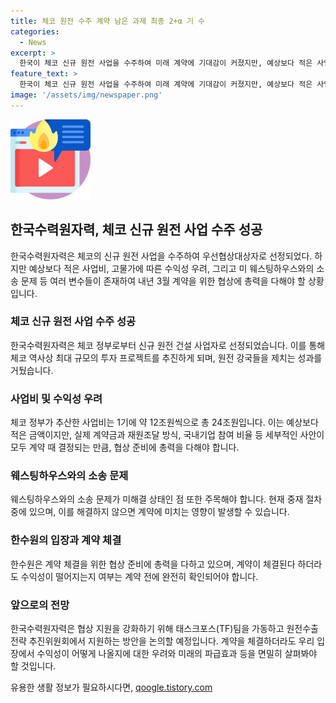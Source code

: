 ```yaml
---
title: 체코 원전 수주 계약 남은 과제 최종 2+α 기 수
categories:
  - News
excerpt: >
  한국이 체코 신규 원전 사업을 수주하여 미래 계약에 기대감이 커졌지만, 예상보다 적은 사업비와 고물가에 따른 우려, 미 웨스팅 소송 등의 변수가 존재한다. 3월 계약을 위해 협상에 총력을 기울이는 가운데, 사업비 관련 논의와 소송 문제 등을 해결해야 한다. 체코 총리의 호평과 수주 경쟁의 치열함, 그리고 계약과 관련된 논란 등이 있으며, 이에 대한 명확한 결론이 나오기 전에는 전망을 결정하기 어렵다.
feature_text: >
  한국이 체코 신규 원전 사업을 수주하여 미래 계약에 기대감이 커졌지만, 예상보다 적은 사업비와 고물가에 따른 우려, 미 웨스팅 소송 등의 변수가 존재한다. 3월 계약을 위해 협상에 총력을 기울이는 가운데, 사업비 관련 논의와 소송 문제 등을 해결해야 한다. 체코 총리의 호평과 수주 경쟁의 치열함, 그리고 계약과 관련된 논란 등이 있으며, 이에 대한 명확한 결론이 나오기 전에는 전망을 결정하기 어렵다.
image: '/assets/img/newspaper.png'
---
```


<p><img src="/assets/img/news.png" alt="rentncar 속보" /></p>

<h2 data-ke-size="size26">한국수력원자력, 체코 신규 원전 사업 수주 성공</h2>

<p data-ke-size="size16">한국수력원자력은 체코의 신규 원전 사업을 수주하여 우선협상대상자로 선정되었다. 하지만 예상보다 적은 사업비, 고물가에 따른 수익성 우려, 그리고 미 웨스팅하우스와의 소송 문제 등 여러 변수들이 존재하여 내년 3월 계약을 위한 협상에 총력을 다해야 할 상황입니다.</p>

<h3 data-ke-size="size24">체코 신규 원전 사업 수주 성공</h3>

<p data-ke-size="size16">한국수력원자력은 체코 정부로부터 신규 원전 건설 사업자로 선정되었습니다. 이를 통해 체코 역사상 최대 규모의 투자 프로젝트를 추진하게 되며, 원전 강국들을 제치는 성과를 거뒀습니다.</p>

<h3 data-ke-size="size24">사업비 및 수익성 우려</h3>

<p data-ke-size="size16">체코 정부가 추산한 사업비는 1기에 약 12조원씩으로 총 24조원입니다. 이는 예상보다 적은 금액이지만, 실제 계약금과 재원조달 방식, 국내기업 참여 비율 등 세부적인 사안이 모두 계약 때 결정되는 만큼, 협상 준비에 총력을 다해야 합니다.</p>

<h3 data-ke-size="size24">웨스팅하우스와의 소송 문제</h3>

<p data-ke-size="size16">웨스팅하우스와의 소송 문제가 미해결 상태인 점 또한 주목해야 합니다. 현재 중재 절차 중에 있으며, 이를 해결하지 않으면 계약에 미치는 영향이 발생할 수 있습니다.</p>

<h3 data-ke-size="size24">한수원의 입장과 계약 체결</h3>

<p data-ke-size="size16">한수원은 계약 체결을 위한 협상 준비에 총력을 다하고 있으며, 계약이 체결된다 하더라도 수익성이 떨어지는지 여부는 계약 전에 완전히 확인되어야 합니다.</p>

<h3 data-ke-size="size24">앞으로의 전망</h3>

<p data-ke-size="size16">한국수력원자력은 협상 지원을 강화하기 위해 태스크포스(TF)팀을 가동하고 원전수출전략 추진위원회에서 지원하는 방안을 논의할 예정입니다. 계약을 체결하더라도 우리 입장에서 수익성이 어떻게 나올지에 대한 우려와 미래의 파급효과 등을 면밀히 살펴봐야 할 것입니다.</p>
유용한 생활 정보가 필요하시다면, <a href="https://qoogle.tistory.com" rel="dofollow">qoogle.tistory.com</a>


